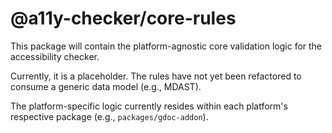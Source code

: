 # @a11y-checker/core-rules

This package will contain the platform-agnostic core validation logic for the accessibility checker.

Currently, it is a placeholder. The rules have not yet been refactored to consume a generic data model (e.g., MDAST).

The platform-specific logic currently resides within each platform's respective package (e.g., `packages/gdoc-addon`). 